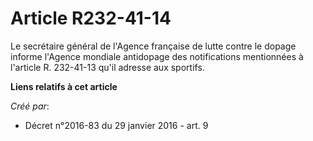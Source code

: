 # Article R232-41-14

Le secrétaire général de l'Agence française de lutte contre le dopage informe l'Agence mondiale antidopage des notifications
mentionnées à l'article R. 232-41-13 qu'il adresse aux sportifs.

**Liens relatifs à cet article**

_Créé par_:

  - Décret n°2016-83 du 29 janvier 2016 - art. 9
